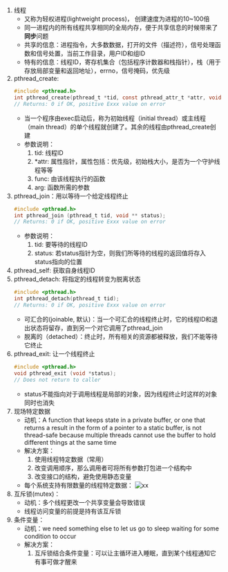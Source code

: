 1. 线程
    - 又称为轻权进程(lightweight process)， 创建速度为进程的10~100倍
    - 同一进程内的所有线程共享相同的全局内存，便于共享信息的时候带来了**同步**问题
    - 共享的信息：进程指令，大多数数据，打开的文件（描述符），信号处理函数和信号处置，当前工作目录，用户ID和组ID
    - 特有的信息：线程ID，寄存机集合（包括程序计数器和栈指针），栈（用于存放局部变量和返回地址），errno，信号掩码，优先级
2. pthread_create:
    ```c
    #include <pthread.h>
    int pthread_create(pthread_t *tid, const pthread_attr_t *attr, void *(*func) (void *), void *arg);
    // Returns: 0 if OK, positive Exxx value on error
    ```
    - 当一个程序由exec启动后，称为初始线程（initial thread）或主线程（main thread）的单个线程就创建了。其余的线程由pthread_create创建
    - 参数说明：
        1. tid: 线程ID
        2. *attr: 属性指针，属性包括：优先级，初始栈大小，是否为一个守护线程等等
        3. func: 由该线程执行的函数
        4. arg: 函数所需的参数
3. pthread_join：用以等待一个给定线程终止
    ```c
    #include <pthread.h>
    int pthread_join (pthread_t tid, void ** status);
    // Returns: 0 if OK, positive Exxx value on error
    ```
    - 参数说明：
        1. tid: 要等待的线程ID
        2. status: 若status指针为空，则我们所等待的线程的返回值将存入status指向的位置
4. pthread_self: 获取自身线程ID
5. pthread_detach: 将指定的线程转变为脱离状态
    ```c
    #include <pthread.h>
    int pthread_detach(pthread_t tid);
    // Returns: 0 if OK, positive Exxx value on error
    ```
    - 可汇合的(joinable, 默认)：当一个可汇合的线程终止时，它的线程ID和退出状态将留存，直到另一个对它调用了pthread_join
    - 脱离的（detached）：终止时，所有相关的资源都被释放，我们不能等待它终止
6. pthread_exit: 让一个线程终止
    ```c
    #include <pthread.h>
    void pthread_exit (void *status);
    // Does not return to caller
    ```
    - status不能指向对于调用线程是局部的对象，因为线程终止时这样的对象同时也消失
7. 现场特定数据
    - 动机：A function that keeps state in a private buffer, or one that returns a result in the form of a pointer to a static buffer, is not thread-safe because multiple threads cannot use the buffer to hold different things at the same time
    - 解决方案：
        1. 使用线程特定数据（常用）
        2. 改变调用顺序，那么调用者可将所有参数打包进一个结构中
        3. 改变接口的结构，避免使用静态变量
    - 每个系统支持有限数量的线程特定数据：
    ![xx](https://github.com/tomming233/unplearning/raw/master/notes/images/WX20190214-113629@2x.png)
8. 互斥锁(mutex)：
    - 动机：多个线程更改一个共享变量会导致错误
    - 线程访问变量的前提是持有该互斥锁
9. 条件变量：
    - 动机：we need something else to let us go to sleep waiting for some condition to occur
    - 解决方案：
        1. 互斥锁结合条件变量：可以让主循环进入睡眠，直到某个线程通知它有事可做才醒来